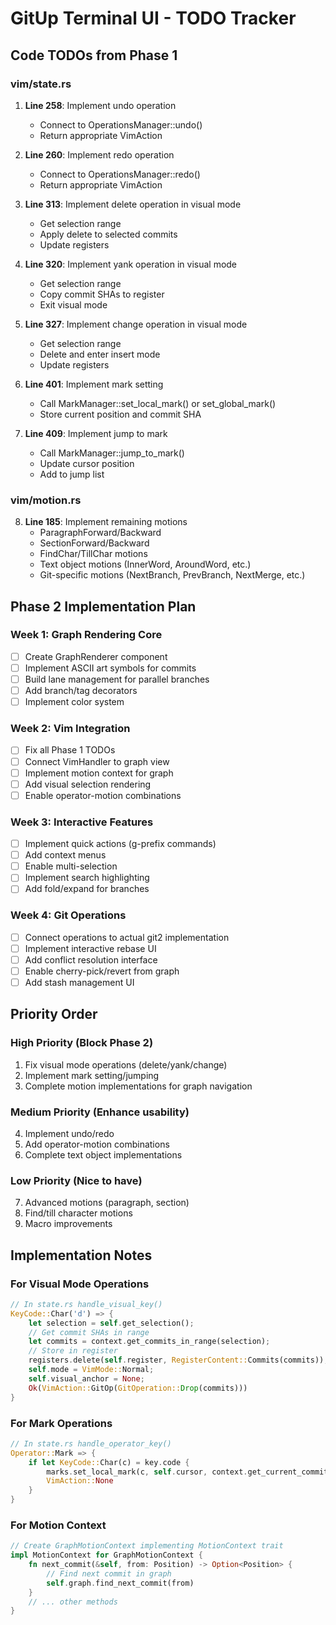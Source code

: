 # GitUp Terminal UI - TODO Tracker

## Code TODOs from Phase 1

### vim/state.rs
1. **Line 258**: Implement undo operation
   - Connect to OperationsManager::undo()
   - Return appropriate VimAction

2. **Line 260**: Implement redo operation
   - Connect to OperationsManager::redo()
   - Return appropriate VimAction

3. **Line 313**: Implement delete operation in visual mode
   - Get selection range
   - Apply delete to selected commits
   - Update registers

4. **Line 320**: Implement yank operation in visual mode
   - Get selection range
   - Copy commit SHAs to register
   - Exit visual mode

5. **Line 327**: Implement change operation in visual mode
   - Get selection range
   - Delete and enter insert mode
   - Update registers

6. **Line 401**: Implement mark setting
   - Call MarkManager::set_local_mark() or set_global_mark()
   - Store current position and commit SHA

7. **Line 409**: Implement jump to mark
   - Call MarkManager::jump_to_mark()
   - Update cursor position
   - Add to jump list

### vim/motion.rs
8. **Line 185**: Implement remaining motions
   - ParagraphForward/Backward
   - SectionForward/Backward
   - FindChar/TillChar motions
   - Text object motions (InnerWord, AroundWord, etc.)
   - Git-specific motions (NextBranch, PrevBranch, NextMerge, etc.)

## Phase 2 Implementation Plan

### Week 1: Graph Rendering Core
- [ ] Create GraphRenderer component
- [ ] Implement ASCII art symbols for commits
- [ ] Build lane management for parallel branches
- [ ] Add branch/tag decorators
- [ ] Implement color system

### Week 2: Vim Integration
- [ ] Fix all Phase 1 TODOs
- [ ] Connect VimHandler to graph view
- [ ] Implement motion context for graph
- [ ] Add visual selection rendering
- [ ] Enable operator-motion combinations

### Week 3: Interactive Features
- [ ] Implement quick actions (g-prefix commands)
- [ ] Add context menus
- [ ] Enable multi-selection
- [ ] Implement search highlighting
- [ ] Add fold/expand for branches

### Week 4: Git Operations
- [ ] Connect operations to actual git2 implementation
- [ ] Implement interactive rebase UI
- [ ] Add conflict resolution interface
- [ ] Enable cherry-pick/revert from graph
- [ ] Add stash management UI

## Priority Order

### High Priority (Block Phase 2)
1. Fix visual mode operations (delete/yank/change)
2. Implement mark setting/jumping
3. Complete motion implementations for graph navigation

### Medium Priority (Enhance usability)
4. Implement undo/redo
5. Add operator-motion combinations
6. Complete text object implementations

### Low Priority (Nice to have)
7. Advanced motions (paragraph, section)
8. Find/till character motions
9. Macro improvements

## Implementation Notes

### For Visual Mode Operations
```rust
// In state.rs handle_visual_key()
KeyCode::Char('d') => {
    let selection = self.get_selection();
    // Get commit SHAs in range
    let commits = context.get_commits_in_range(selection);
    // Store in register
    registers.delete(self.register, RegisterContent::Commits(commits));
    self.mode = VimMode::Normal;
    self.visual_anchor = None;
    Ok(VimAction::GitOp(GitOperation::Drop(commits)))
}
```

### For Mark Operations
```rust
// In state.rs handle_operator_key()
Operator::Mark => {
    if let KeyCode::Char(c) = key.code {
        marks.set_local_mark(c, self.cursor, context.get_current_commit_sha());
        VimAction::None
    }
}
```

### For Motion Context
```rust
// Create GraphMotionContext implementing MotionContext trait
impl MotionContext for GraphMotionContext {
    fn next_commit(&self, from: Position) -> Option<Position> {
        // Find next commit in graph
        self.graph.find_next_commit(from)
    }
    // ... other methods
}
```